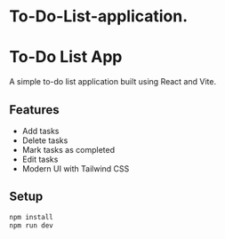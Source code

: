 # To-Do-List-application.
# To-Do List App

A simple to-do list application built using React and Vite.

## Features
- Add tasks
- Delete tasks
- Mark tasks as completed
- Edit tasks
- Modern UI with Tailwind CSS

## Setup
```sh
npm install
npm run dev
